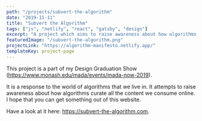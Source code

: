 ```yaml
---
path: "/projects/subvert-the-algorithm"
date: "2019-11-11"
title: "Subvert the Algorithm"
tags: ["js", "netlify", "react", "gatsby", "design"]
excerpt: "A project which aims to raise awareness about how algorithms curate all the content we consume online."
featuredImage: "/subvert-the-algorithm.png"
projectLink: "https://algorithm-manifesto.netlify.app/"
templateKey: project-page
---
```


This project is a part of my Design Graduation Show (<https://www.monash.edu/mada/events/mada-now-2019>).

It is a response to the world of algorithms that we live in. It attempts to raise awareness about how algorithms curate all the content we consume online.
I hope that you can get something out of this website.

Have a look at it here: <https://subvert-the-algorithm.com>.
